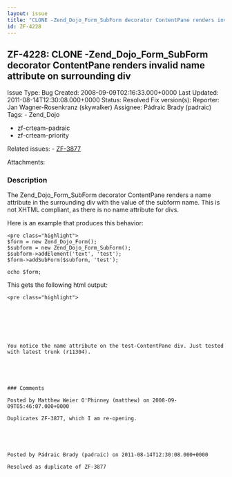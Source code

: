 ```yaml
---
layout: issue
title: "CLONE -Zend_Dojo_Form_SubForm decorator ContentPane renders invalid name attribute on surrounding div"
id: ZF-4228
---
```


ZF-4228: CLONE -Zend\_Dojo\_Form\_SubForm decorator ContentPane renders invalid name attribute on surrounding div
-----------------------------------------------------------------------------------------------------------------

 Issue Type: Bug Created: 2008-09-09T02:16:33.000+0000 Last Updated: 2011-08-14T12:30:08.000+0000 Status: Resolved Fix version(s): 
 Reporter:  Jan Wagner-Rosenkranz (skywalker)  Assignee:  Pádraic Brady (padraic)  Tags: - Zend\_Dojo
- zf-crteam-padraic
- zf-crteam-priority
 
 Related issues: - [ZF-3877](/issues/browse/ZF-3877)
 
 Attachments: 
### Description

The Zend\_Dojo\_Form\_SubForm decorator ContentPane renders a name attribute in the surrounding div with the value of the subform name. This is not XHTML compliant, as there is no name attribute for divs.

Here is an example that produces this behavior:

 
    <pre class="highlight">
    $form = new Zend_Dojo_Form();
    $subform = new Zend_Dojo_Form_SubForm();
    $subform->addElement('text', 'test');
    $form->addSubForm($subform, 'test');
    
    echo $form;


This gets the following html output:

 
    <pre class="highlight">


````     
    



    

You notice the name attribute on the test-ContentPane div. Just tested with latest trunk (r11304).

 

 

### Comments

Posted by Matthew Weier O'Phinney (matthew) on 2008-09-09T05:46:07.000+0000

Duplicates ZF-3877, which I am re-opening.

 

 

Posted by Pádraic Brady (padraic) on 2011-08-14T12:30:08.000+0000

Resolved as duplicate of ZF-3877

 

 